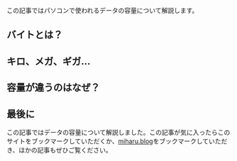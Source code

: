 この記事ではパソコンで使われるデータの容量について解説します。

## バイトとは？

## キロ、メガ、ギガ...

## 容量が違うのはなぜ？

## 最後に
この記事ではデータの容量について解説しました。この記事が気に入ったらこのサイトをブックマークしていただくか、[miharu.blog](https://miharu.blog)をブックマークしていただき、ほかの記事もぜひご覧ください。
